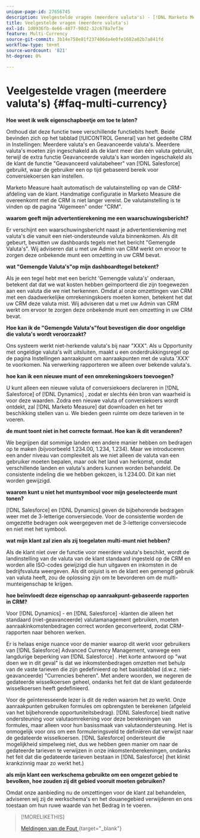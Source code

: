 ```yaml
---
unique-page-id: 27656745
description: Veelgestelde vragen (meerdere valuta's) - [!DNL Marketo Measure]
title: Veelgestelde vragen (meerdere valuta's)
exl-id: 1d0936fb-4e66-4877-98d2-32c678a7ef3e
feature: Multi-Currency
source-git-commit: 3b14e758e81f237406da4e0fe1682a02b7a841fd
workflow-type: tm+mt
source-wordcount: '821'
ht-degree: 0%

---
```


# Veelgestelde vragen (meerdere valuta&#39;s) {#faq-multi-currency}

**Hoe weet ik welk eigenschapbeetje om toe te laten?**

Onthoud dat deze functie twee verschillende functiebits heeft. Beide bevinden zich op het tabblad [!UICONTROL General] van het gedeelte CRM in Instellingen: Meerdere valuta&#39;s en Geavanceerde valuta&#39;s. Meerdere valuta&#39;s moeten zijn ingeschakeld als de klant meer dan één valuta gebruikt, terwijl de extra functie Geavanceerde valuta&#39;s kan worden ingeschakeld als de klant de functie &quot;Geavanceerd valutabeheer&quot; van [!DNL Salesforce] gebruikt, waar de gebruiker een op tijd gebaseerd bereik voor conversiekoersen kan instellen.

Marketo Measure haalt automatisch de valutainstelling op van de CRM-afdeling van de klant. Handmatige configuratie in Marketo Measure die overeenkomt met de CRM is niet langer vereist. De valutainstelling is te vinden op de pagina &quot;Algemeen&quot; onder &quot;CRM&quot;.

**waarom geeft mijn advertentierekening me een waarschuwingsbericht?**

Er verschijnt een waarschuwingsbericht naast je advertentierekening met valuta&#39;s die vanuit een niet-ondersteunde valuta binnenkomen. Als dit gebeurt, bevatten uw dashboards tegels met het bericht &quot;Gemengde Valuta&#39;s&quot;. Wij adviseren dat u met uw Admin van CRM werkt om ervoor te zorgen deze onbekende munt een omzetting in uw CRM bevat.

**wat &quot;Gemengde Valuta&#39;s&quot;op mijn dashboardtegel betekent?**

Als je een tegel hebt met een bericht &#39;Gemengde valuta&#39;s&#39; onderaan, betekent dat dat we wat kosten hebben geïmporteerd die zijn toegewezen aan een valuta die we niet herkennen. Omdat al onze omzettingen van CRM met een daadwerkelijke omrekeningskoers moeten komen, betekent het dat uw CRM deze valuta mist. Wij adviseren dat u met uw Admin van CRM werkt om ervoor te zorgen deze onbekende munt een omzetting in uw CRM bevat.

**Hoe kan ik de &quot;Gemengde Valuta&#39;s&quot;fout bevestigen die door ongeldige die valuta&#39;s wordt veroorzaakt?**

Ons systeem werkt niet-herkende valuta&#39;s bij naar &quot;XXX&quot;. Als u Opportunity met ongeldige valuta&#39;s wilt uitsluiten, maakt u een onderdrukkingsregel op de pagina Instellingen aanraakpunt om aanraakpunten met de valuta &#39;XXX&#39; te voorkomen. Na verwerking rapporteren we alleen over bekende valuta&#39;s.

**hoe kan ik een nieuwe munt of een omrekeningskoers toevoegen?**

U kunt alleen een nieuwe valuta of conversiekoers declareren in [!DNL Salesforce] of [!DNL Dynamics] , zodat er slechts één bron van waarheid is voor deze waarden. Zodra een nieuwe valuta of conversiekoers wordt ontdekt, zal [!DNL Marketo Measure] dat downloaden en het ter beschikking stellen van u. We bieden geen ruimte om deze tarieven in te voeren.

**de munt toont niet in het correcte formaat. Hoe kan ik dit veranderen?**

We begrijpen dat sommige landen een andere manier hebben om bedragen op te maken (bijvoorbeeld 1.234.00, 1.234, 1.234). Maar we introduceren een ander niveau van complexiteit als we niet alleen de valuta van een gebruiker moeten bepalen, maar ook het land van herkomst, omdat verschillende landen en valuta&#39;s anders kunnen worden behandeld. De consistente indeling die we hebben gekozen, is 1.234.00. Dit kan niet worden gewijzigd.

**waarom kunt u niet het muntsymbool voor mijn geselecteerde munt tonen?**

[!DNL Salesforce] en [!DNL Dynamics] geven de bijbehorende bedragen weer met de 3-letterige conversiecode. Voor de consistentie worden de omgezette bedragen ook weergegeven met de 3-letterige conversiecode en niet met het symbool.

**wat mijn klant zal zien als zij toegelaten multi-munt niet hebben?**

Als de klant niet over de functie voor meerdere valuta&#39;s beschikt, wordt de landinstelling van de valuta van de klant standaard ingesteld op de CRM en worden alle ISO-codes gewijzigd die hun uitgaven en inkomsten in de bedrijfsvaluta weergeven. Als dit onjuist is en de klant een gemengd gebruik van valuta heeft, zou de oplossing zijn om te bevorderen om de multi-munteigenschap te krijgen.

**hoe beïnvloedt deze eigenschap op aanraakpunt-gebaseerde rapporten in CRM?**

Voor [!DNL Dynamics] - en [!DNL Salesforce] -klanten die alleen het standaard (niet-geavanceerde) valutamanagement gebruiken, moeten aanraakinkomstenbedragen correct worden geconverteerd, zodat CRM-rapporten naar behoren werken.

Er is helaas enige nuance voor de manier waarop dit werkt voor gebruikers van [!DNL Salesforce] Advanced Currency Management, vanwege een langdurige beperking van [!DNL Salesforce] . Het korte antwoord op &quot;wat doen we in dit geval&quot; is dat we inkomstenbedragen omzetten met behulp van de vaste tarieven die zijn gedefinieerd op het basistabblad (d.w.z. niet-geavanceerde) &quot;Currencies beheren&quot;. Met andere woorden, we negeren de gedateerde wisselkoersen geheel, ondanks het feit dat de klant gedateerde wisselkoersen heeft gedefinieerd.

Voor de geïnteresseerde lezer is dit de reden waarom het zo werkt. Onze aanraakpunten gebruiken formules om opbrengsten te berekenen (afgeleid van het bijbehorende opportuniteitsbedrag). [!DNL Salesforce] biedt native ondersteuning voor valutaomrekening voor deze berekeningen van formules, maar alleen voor hun basissmaak van valutaondersteuning. Het is onmogelijk voor ons om een formuleringsveld te definiëren dat verwijst naar de gedateerde wisselkoersen. [!DNL Salesforce] ondersteunt die mogelijkheid simpelweg niet, dus we hebben geen manier om naar de gedateerde tarieven te verwijzen in onze inkomstenberekeningen, ondanks het feit dat die gedateerde tarieven bestaan in [!DNL Salesforce] (het klinkt krankzinnig maar zo werkt het.)

**als mijn klant een werkschema gebruikte om een omgezet gebied te bevolken, hoe zouden zij dit gebied vooruit moeten gebruiken?**

Omdat onze aanbieding nu de omzettingen voor de klant zal behandelen, adviseren wij zij de werkschema&#39;s en het douanegebied verwijderen en ons toestaan om hun ruwe waarde van het Bedrag in te voeren.

>[!MORELIKETHIS]
>
>[&#x200B; Meldingen van de Fout &#x200B;](/help/configuration-and-setup/getting-started-with-marketo-measure/error-notifications.md){target="_blank"}

